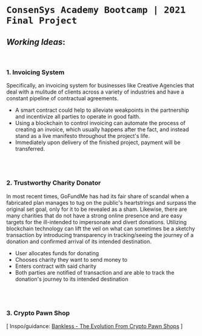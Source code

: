 # `ConsenSys Academy Bootcamp | 2021 Final Project`

## *Working Ideas*:
<br/>

### **1. Invoicing System**
Specifically, an invoicing system for businesses like Creative Agencies that deal with a mulitude of clients across a variety of industries and have a constant pipeline of contractual agreements. 
* A smart contract could help to alleviate weakpoints in the partnership and incentivize all parties to operate in good faith. 
* Using a blockchain to control invoicing can automate the process of creating an invoice, which usually happens after the fact, and instead stand as a live manifesto throughout the project's life. 
* Immediately upon delivery of the finished project, payment will be transferred.
<br/>
<br/>

### **2. Trustworthy Charity Donator**
In most recent times, GoFundMe has had its fair share of scandal when a fabricated plan manages to tug on the public's heartstrings and surpass the original set goal, only for it to be revealed as a sham. Likewise, there are many charities that do not have a strong online presence and are easy targets for the ill-intended to impersonate and divert donations. Utilizing blockchain technology can lift the veil on what can sometimes be a sketchy transaction by introducing transparency in tracking/seeing the journey of a donation and confirmed arrival of its intended destination.
* User allocates funds for donating
* Chooses charity they want to send money to
* Enters contract with said charity
* Both parties are notified of transaction and are able to track the donation's journey to its intended destination
<br/>
<br/>

### **3. Crypto Pawn Shop**
[ Inspo/guidance: <a href="https://newsletter.banklesshq.com/p/the-evolution-from-crypto-pawn-shops">Bankless - The Evolution From Crypto Pawn Shops</a> ]